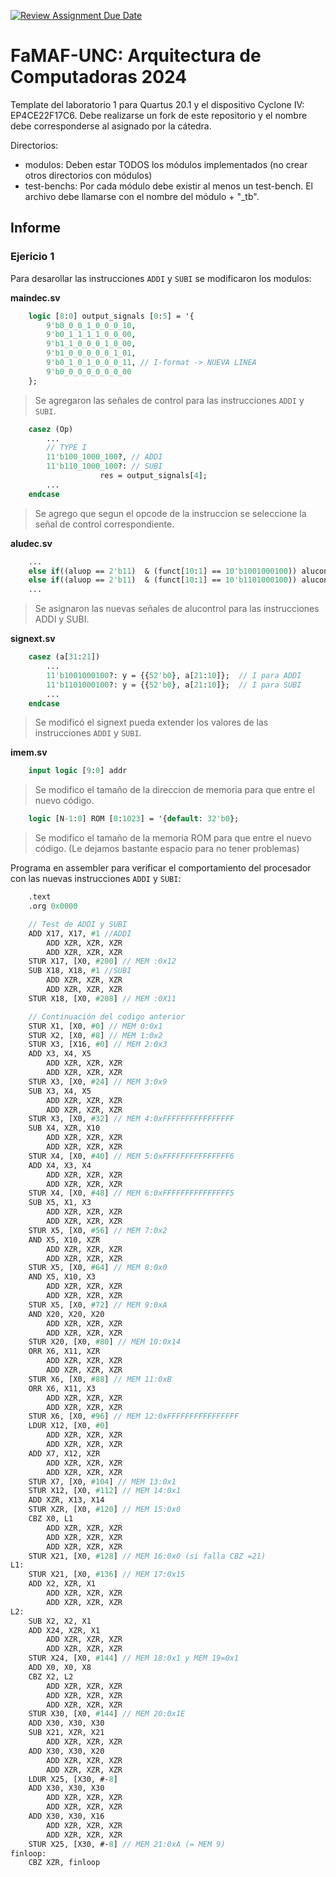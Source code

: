 [![Review Assignment Due Date](https://classroom.github.com/assets/deadline-readme-button-22041afd0340ce965d47ae6ef1cefeee28c7c493a6346c4f15d667ab976d596c.svg)](https://classroom.github.com/a/NmEzgpEA)

# FaMAF-UNC: Arquitectura de Computadoras 2024

Template del laboratorio 1 para Quartus 20.1 y el dispositivo Cyclone IV: EP4CE22F17C6.
Debe realizarse un fork de este repositorio y el nombre debe corresponderse al asignado por la cátedra.

Directorios:

- modulos: Deben estar TODOS los módulos implementados (no crear otros directorios con módulos)
- test-benchs: Por cada módulo debe existir al menos un test-bench. El archivo debe llamarse con el nombre del módulo + "\_tb".

## Informe

### Ejericio 1

<!--
● Describir brevemente qué modificaciones se introdujeron (en qué entidades y con
qué finalidad). Mostrar el diagrama del nuevo microprocesador, indicando las
señales y entidades agregadas (de ser necesario).
-->
Para desarollar las instrucciones `ADDI` y `SUBI` se modificaron los modulos:

**maindec.sv**
```sv
    logic [8:0] output_signals [0:5] = '{
        9'b0_0_0_1_0_0_0_10, 
        9'b0_1_1_1_1_0_0_00, 
        9'b1_1_0_0_0_1_0_00, 
        9'b1_0_0_0_0_0_1_01, 
        9'b0_1_0_1_0_0_0_11, // I-format -> NUEVA LINEA
        9'b0_0_0_0_0_0_0_00  
    };
```
> Se agregaron las señales de control para las instrucciones `ADDI` y `SUBI`.

``` sv
    casez (Op)
        ...
        // TYPE I
        11'b100_1000_100?, // ADDI
        11'b110_1000_100?: // SUBI
                    res = output_signals[4];
        ...
    endcase
```
> Se agrego que segun el opcode de la instruccion se seleccione la señal de control correspondiente.


**aludec.sv**
``` sv
    ...
    else if((aluop == 2'b11)  & (funct[10:1] == 10'b1001000100)) alucontrol = 4'b0010; //ADDI
    else if((aluop == 2'b11)  & (funct[10:1] == 10'b1101000100)) alucontrol = 4'b0110; //SUBI
    ...
```
> Se asignaron las nuevas señales de alucontrol para las instrucciones ADDI y SUBI.


**signext.sv**
```sv
    casez (a[31:21])
        ...
        11'b1001000100?: y = {{52'b0}, a[21:10]};  // I para ADDI
        11'b1101000100?: y = {{52'b0}, a[21:10]};  // I para SUBI
        ...
    endcase
```
> Se modificó el signext pueda extender los valores de las instrucciones `ADDI` y `SUBI`.

**imem.sv**
```sv
    input logic [9:0] addr
```
> Se modifico el tamaño de la direccion de memoria para que entre el nuevo código.

```sv
    logic [N-1:0] ROM [0:1023] = '{default: 32'b0};
```
> Se modifico el tamaño de la memoria ROM para que entre el nuevo código.
> (Le dejamos bastante espacio para no tener problemas)

<!--
● Mostrar el programa en assembler LEGv8 modificado que se utilizó para verificar el
comportamiento del procesador.
-->
Programa en assembler para verificar el comportamiento del procesador con las nuevas instrucciones `ADDI` y `SUBI`:

```sv
    .text
    .org 0x0000

    // Test de ADDI y SUBI
    ADD X17, X17, #1 //ADDI
        ADD XZR, XZR, XZR
        ADD XZR, XZR, XZR
    STUR X17, [X0, #200] // MEM :0x12
    SUB X18, X18, #1 //SUBI
        ADD XZR, XZR, XZR
        ADD XZR, XZR, XZR
    STUR X18, [X0, #208] // MEM :0X11

    // Continuación del codigo anterior
    STUR X1, [X0, #0] // MEM 0:0x1
    STUR X2, [X0, #8] // MEM 1:0x2
    STUR X3, [X16, #0] // MEM 2:0x3
    ADD X3, X4, X5
        ADD XZR, XZR, XZR
        ADD XZR, XZR, XZR
    STUR X3, [X0, #24] // MEM 3:0x9
    SUB X3, X4, X5
        ADD XZR, XZR, XZR
        ADD XZR, XZR, XZR
    STUR X3, [X0, #32] // MEM 4:0xFFFFFFFFFFFFFFFF
    SUB X4, XZR, X10
        ADD XZR, XZR, XZR
        ADD XZR, XZR, XZR
    STUR X4, [X0, #40] // MEM 5:0xFFFFFFFFFFFFFFF6
    ADD X4, X3, X4
        ADD XZR, XZR, XZR
        ADD XZR, XZR, XZR
    STUR X4, [X0, #48] // MEM 6:0xFFFFFFFFFFFFFFF5
    SUB X5, X1, X3
        ADD XZR, XZR, XZR
        ADD XZR, XZR, XZR
    STUR X5, [X0, #56] // MEM 7:0x2
    AND X5, X10, XZR
        ADD XZR, XZR, XZR
        ADD XZR, XZR, XZR
    STUR X5, [X0, #64] // MEM 8:0x0
    AND X5, X10, X3
        ADD XZR, XZR, XZR
        ADD XZR, XZR, XZR
    STUR X5, [X0, #72] // MEM 9:0xA
    AND X20, X20, X20
        ADD XZR, XZR, XZR
        ADD XZR, XZR, XZR
    STUR X20, [X0, #80] // MEM 10:0x14
    ORR X6, X11, XZR
        ADD XZR, XZR, XZR
        ADD XZR, XZR, XZR
    STUR X6, [X0, #88] // MEM 11:0xB
    ORR X6, X11, X3
        ADD XZR, XZR, XZR
        ADD XZR, XZR, XZR
    STUR X6, [X0, #96] // MEM 12:0xFFFFFFFFFFFFFFFF
    LDUR X12, [X0, #0]
        ADD XZR, XZR, XZR
        ADD XZR, XZR, XZR
    ADD X7, X12, XZR
        ADD XZR, XZR, XZR
        ADD XZR, XZR, XZR
    STUR X7, [X0, #104] // MEM 13:0x1
    STUR X12, [X0, #112] // MEM 14:0x1
    ADD XZR, X13, X14
    STUR XZR, [X0, #120] // MEM 15:0x0
    CBZ X0, L1
        ADD XZR, XZR, XZR
        ADD XZR, XZR, XZR
        ADD XZR, XZR, XZR
    STUR X21, [X0, #128] // MEM 16:0x0 (si falla CBZ =21)
L1:
    STUR X21, [X0, #136] // MEM 17:0x15
    ADD X2, XZR, X1
        ADD XZR, XZR, XZR
        ADD XZR, XZR, XZR
L2:
    SUB X2, X2, X1
    ADD X24, XZR, X1
        ADD XZR, XZR, XZR
        ADD XZR, XZR, XZR
    STUR X24, [X0, #144] // MEM 18:0x1 y MEM 19=0x1
    ADD X0, X0, X8
    CBZ X2, L2
        ADD XZR, XZR, XZR
        ADD XZR, XZR, XZR
        ADD XZR, XZR, XZR
    STUR X30, [X0, #144] // MEM 20:0x1E
    ADD X30, X30, X30
    SUB X21, XZR, X21
        ADD XZR, XZR, XZR
    ADD X30, X30, X20
        ADD XZR, XZR, XZR
        ADD XZR, XZR, XZR
    LDUR X25, [X30, #-8]
    ADD X30, X30, X30
        ADD XZR, XZR, XZR
        ADD XZR, XZR, XZR
    ADD X30, X30, X16
        ADD XZR, XZR, XZR
        ADD XZR, XZR, XZR
    STUR X25, [X30, #-8] // MEM 21:0xA (= MEM 9)
finloop: 
    CBZ XZR, finloop
```